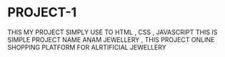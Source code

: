 # PROJECT-1
THIS MY PROJECT SIMPLY USE TO HTML , CSS , JAVASCRIPT THIS IS SIMPLE PROJECT NAME ANAM JEWELLERY , THIS PROJECT ONLINE SHOPPING PLATFORM FOR ALRTIFICIAL JEWELLERY 
